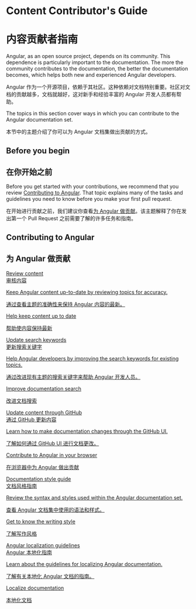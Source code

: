 # Content Contributor's Guide

# 内容贡献者指南

Angular, as an open source project, depends on its community. This dependence is particularly important to the documentation. The more the community contributes to the documentation, the better the documentation becomes, which helps both new and experienced Angular developers.

Angular 作为一个开源项目，依赖于其社区。这种依赖对文档特别重要。社区对文档的贡献越多，文档就越好，这对新手和经验丰富的 Angular 开发人员都有帮助。

The topics in this section cover ways in which you can contribute to the Angular documentation set.

本节中的主题介绍了你可以为 Angular 文档集做出贡献的方式。

## Before you begin

## 在你开始之前

Before you get started with your contributions, we recommend that you review [Contributing to Angular](https://github.com/angular/angular/blob/main/CONTRIBUTING.md). That topic explains many of the tasks and guidelines you need to know before you make your first pull request.

在开始进行贡献之前，我们建议你查看[为 Angular 做贡献](https://github.com/angular/angular/blob/main/CONTRIBUTING.md)。该主题解释了你在发出第一个 Pull Request 之前需要了解的许多任务和指南。

## Contributing to Angular

## 为 Angular 做贡献

<div class="card-container">
  <a href="guide/reviewing-content" class="docs-card" title="Reviewing content">
    <section>Review content</section>
    <section>审核内容</section>
    <p>Keep Angular content up-to-date by reviewing topics for accuracy.</p>
    <p>通过查看主题的准确性来保持 Angular 内容的最新。</p>
    <p class="card-footer">Help keep content up to date</p>
    <p class="card-footer">帮助使内容保持最新</p>
  </a>
  <a href="guide/updating-search-keywords" class="docs-card" title="Updating search keywords">
    <section>Update search keywords</section>
    <section>更新搜索关键字</section>
    <p>Help Angular developers by improving the search keywords for existing topics.</p>
    <p>通过改进现有主题的搜索关键字来帮助 Angular 开发人员。</p>
    <p class="card-footer">Improve documentation search</p>
    <p class="card-footer">改进文档搜索</p>
  </a>
  <a href="guide/updating-content-github-ui" class="docs-card" title="Updating content through GitHub">
    <section>Update content through GitHub</section>
    <section>通过 GitHub 更新内容</section>
    <p>Learn how to make documentation changes through the GitHub UI.</p>
    <p>了解如何通过 GitHub UI 进行文档更改。</p>
    <p class="card-footer">Contribute to Angular in your browser</p>
    <p class="card-footer">在浏览器中为 Angular 做出贡献</p>
  </a>
  <a href="guide/docs-style-guide" class="docs-card" title="Documentation Style Guide">
    <section>Documentation style guide</section>
    <section>文档风格指南</section>
    <p>Review the syntax and styles used within the Angular documentation set.</p>
    <p>查看 Angular 文档集中使用的语法和样式。</p>
    <p class="card-footer">Get to know the writing style</p>
    <p class="card-footer">了解写作风格</p>
  </a>
  <a href="guide/localizing-angular" class="docs-card" title="Angular localization guidelines">
    <section>Angular localization guidelines</section>
    <section>Angular 本地化指南</section>
    <p>Learn about the guidelines for localizing Angular documentation.</p>
    <p>了解有关本地化 Angular 文档的指南。</p>
    <p class="card-footer">Localize documentation</p>
    <p class="card-footer">本地化文档</p>
  </a>
</div>